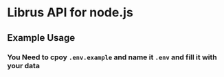 # Librus API for node.js

## Example Usage

### You Need to cpoy `.env.example` and name it `.env` and fill it with your data

